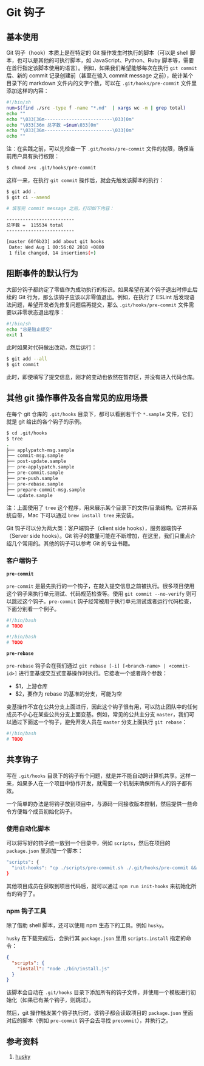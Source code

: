# Git 钩子

## 基本使用

Git 钩子（hook）本质上是在特定的 Git 操作发生时执行的脚本（可以是 shell 脚本，也可以是其他的可执行脚本，如 JavaScript、Python、Ruby 脚本等，需要在首行指定该脚本使用的语言）。例如，如果我们希望能够每次在执行 `git commit` 后、新的 commit 记录创建前（甚至在输入 commit message 之前），统计某个目录下的 markdown 文件内的文字个数，可以在 `.git/hooks/pre-commit` 文件里添加这样的内容：

```bash
#!/bin/sh
num=$(find ./src -type f -name "*.md"  | xargs wc -m | grep total)
echo ""
echo "\033[36m-------------------------\033[0m"
echo "\033[36m 总字数 =$num\033[0m"
echo "\033[36m-------------------------\033[0m"
echo ""
```

注：在实践之前，可以先检查一下 `.git/hooks/pre-commit` 文件的权限，确保当前用户具有执行权限：

```bash
$ chmod a+x .git/hooks/pre-commit
```

这样一来，在执行 `git commit` 操作后，就会先触发该脚本的执行：

```bash
$ git add .
$ git ci --amend

# 填写完 commit message 之后，打印如下内容：

-------------------------
总字数 =  115534 total
-------------------------

[master 60f6b23] add about git hooks
 Date: Wed Aug 1 00:56:02 2018 +0800
 1 file changed, 14 insertions(+)
```

## 阻断事件的默认行为

大部分钩子都约定了零值作为成功执行的标识。如果希望在某个钩子退出时停止后续的 Git 行为，那么该钩子应该以非零值退出。例如，在执行了 ESLint 后发现语法问题，希望开发者先修复问题后再提交，那么 `.git/hooks/pre-commit` 文件需要以非零状态退出程序：

```bash
#!/bin/sh
echo "总是阻止提交"
exit 1
```

此时如果对代码做出改动，然后运行：

```bash
$ git add --all
$ git commit
```

此时，即使填写了提交信息，刚才的变动也依然在暂存区，并没有进入代码仓库。

## 其他 git 操作事件及各自常见的应用场景

在每个 git 仓库的 `.git/hooks` 目录下，都可以看到若干个 `*.sample` 文件，它们就是 git 给出的各个钩子的示例。

```bash
$ cd .git/hooks
$ tree
.
├── applypatch-msg.sample
├── commit-msg.sample
├── post-update.sample
├── pre-applypatch.sample
├── pre-commit.sample
├── pre-push.sample
├── pre-rebase.sample
├── prepare-commit-msg.sample
└── update.sample
```

注：上面使用了 `tree` 这个程序，用来展示某个目录下的文件/目录结构。它并非系统自带，Mac 下可以通过 `brew install tree` 来安装。

Git 钩子可以分为两大类：客户端钩子（client side hooks），服务器端钩子（Server side hooks）。Git 钩子的数量可能在不断增加，在这里，我们只重点介绍几个常用的。其他的钩子可以参考 Git 的专业书籍。

### 客户端钩子

**`pre-commit`**

`pre-commit` 是最先执行的一个钩子，在敲入提交信息之前被执行。很多项目使用这个钩子来执行单元测试、代码规范检查等。使用 `git commit --no-verify` 则可以跳过这个钩子。`pre-commit` 钩子经常被用于执行单元测试或者运行代码检查，下面分别看一个例子。

```bash
#!/bin/bash
# TODO
```

```bash
#!/bin/bash
# TODO
```

**`pre-rebase`**

`pre-rebase` 钩子会在我们通过 `git rebase [-i] [<branch-name> | <commit-id>]` 进行变基或交互式变基操作时执行。它接收一个或者两个参数：

+ $1，上游仓库
+ $2，要作为 rebase 的基准的分支，可能为空

变基操作不宜在公共分支上面进行，因此这个钩子很有用，可以防止团队中的任何成员不小心在某些公共分支上面变基。例如，常见的公共主分支 `master`，我们可以通过下面这一个钩子，避免开发人员在 `master` 分支上面执行 `git rebase`：

```bash
#!/bin/bash
# TODO
```

## 共享钩子

写在 `.git/hooks` 目录下的钩子有个问题，就是并不能自动跨计算机共享。这样一来，如果多人在一个项目中协作开发，就需要一个机制来确保所有人的钩子都有效。

一个简单的办法是将钩子放到项目中，与源码一同接收版本控制，然后提供一些命令方便每个成员初始化钩子。

### 使用自动化脚本

可以将写好的钩子统一放到一个目录中，例如 `scripts`，然后在项目的 `package.json` 里添加一个脚本：

```bash
"scripts": {
  "init-hooks": "cp ./scripts/pre-commit.sh ./.git/hooks/pre-commit && chmod a+x .git/hooks/pre-commit"
}
```

其他项目成员在获取到项目代码后，就可以通过 `npm run init-hooks` 来初始化所有的钩子了。

### npm 钩子工具

除了借助 shell 脚本，还可以使用 npm 生态下的工具。例如 `husky`。

`husky` 在下载完成后，会执行其 `package.json` 里用 `scripts.install` 指定的命令：

```json
{
  "scripts": {
    "install": "node ./bin/install.js"
  }
}
```

该脚本会自动在 `.git/hooks` 目录下添加所有的钩子文件，并使用一个模板进行初始化（如果已有某个钩子，则跳过）。

然后，git 操作触发某个钩子执行时，该钩子都会读取项目的 `package.json` 里面对应的脚本（例如 `pre-commit` 钩子会去寻找 `precommit`），并执行之。

## 参考资料

1. [husky](https://github.com/typicode/husky)
